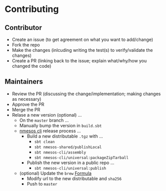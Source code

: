 # Contributing

## Contributor

* Create an issue (to get agreement on what you want to add/change)
* Fork the repo
* Make the changes (inlcuding writing the test(s) to verify/validate the changes)
* Create a PR (linking back to the issue; explain what/why/how you changed the code)

## Maintainers

* Review the PR (discussing the change/implementation; making changes as necessary)
* Approve the PR
* Merge the PR
* Relase a new version (optional) ...
  * On the `master` branch ...
  * Manually bump the version in `build.sbt`
  * [nmesos cli](cli/README.md) release process ...
    * Build a new distributable `.tgz` with ...
      * `sbt clean`
      * `sbt nmesos-shared/publishLocal`
      * `sbt nmesos-cli/assembly`
      * `sbt nmesos-cli/universal:packageZipTarball`
    * Publish the new version in a public repo ...
      * `sbt nmesos-cli/universal:publish`
  * (optional) Update the `brew` [Formula](Formula/nmesos-cli.rb)
    * Modify url to the new distributable and `sha256`
    * Push to `master`

